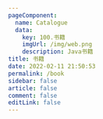 ```yaml
---
pageComponent: 
  name: Catalogue
  data: 
    key: 100.书籍
    imgUrl: /img/web.png
    description: Java书籍
title: 书籍
date: 2022-02-11 21:50:53
permalink: /book
sidebar: false
article: false
comment: false
editLink: false
---
```


